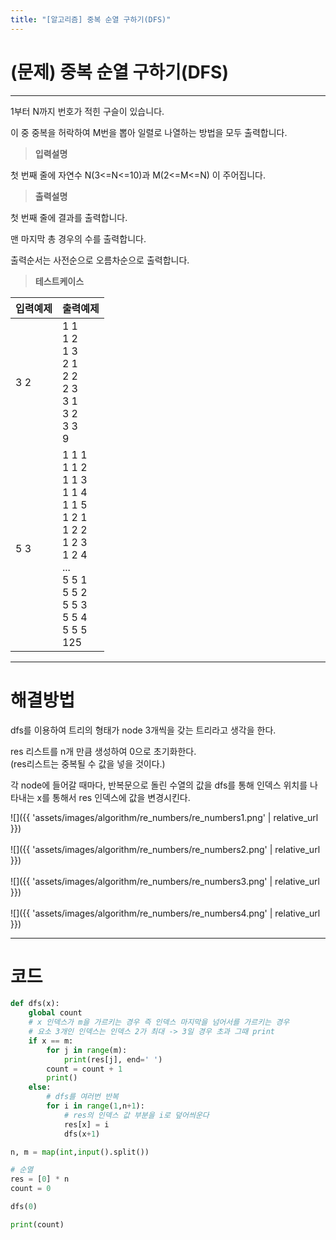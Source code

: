 ```yaml
---
title: "[알고리즘] 중복 순열 구하기(DFS)"
---
```


# (문제) 중복 순열 구하기(DFS)
---

1부터 N까지 번호가 적힌 구슬이 있습니다.

이 중 중복을 허락하여 M번을 뽑아 일렬로 나열하는 방법을 모두 출력합니다.



> **입력설명**

첫 번째 줄에 자연수 N(3<=N<=10)과 M(2<=M<=N) 이 주어집니다.


> **출력설명**

첫 번째 줄에 결과를 출력합니다.

맨 마지막 총 경우의 수를 출력합니다.

출력순서는 사전순으로 오름차순으로 출력합니다.

> **테스트케이스**
 

| 입력예제 | 출력예제 |
| -------- | -------- | 
| 3 2 | 1 1<br>1 2<br>1 3<br>2 1<br>2 2<br>2 3<br>3 1<br>3 2<br>3 3<br>9 | 
| 5 3 | 1 1 1<br>1 1 2<br>1 1 3<br>1 1 4<br>1 1 5<br>1 2 1<br>1 2 2<br>1 2 3<br>1 2 4<br> ... <br>5 5 1<br>5 5 2<br>5 5 3<br>5 5 4<br>5 5 5<br>125 | 

---
# 해결방법
dfs를 이용하여 트리의 형태가 node 3개씩을 갖는 트리라고 생각을 한다.

res 리스트를 n개 만큼 생성하여 0으로 초기화한다.<br>
(res리스트는 중복될 수 값을 넣을 것이다.)

각 node에 들어갈 때마다, 반복문으로 돌린 수열의 값을 dfs를 통해 인덱스 위치를 나타내는 x를 통해서 res 인덱스에 값을 변경시킨다.

![]({{ 'assets/images/algorithm/re_numbers/re_numbers1.png' | relative_url }})
<br><br>
![]({{ 'assets/images/algorithm/re_numbers/re_numbers2.png' | relative_url }})
<br><br>
![]({{ 'assets/images/algorithm/re_numbers/re_numbers3.png' | relative_url }})
<br><br>
![]({{ 'assets/images/algorithm/re_numbers/re_numbers4.png' | relative_url }})

---
# 코드
```python
def dfs(x):
    global count
    # x 인덱스가 m을 가르키는 경우 즉 인덱스 마지막을 넘어서를 가르키는 경우
    # 요소 3개인 인덱스는 인덱스 2가 최대 -> 3일 경우 초과 그때 print
    if x == m:
        for j in range(m):
            print(res[j], end=' ')
        count = count + 1
        print()
    else:
        # dfs를 여러번 반복
        for i in range(1,n+1):
            # res의 인덱스 값 부분을 i로 덮어씌운다
            res[x] = i
            dfs(x+1)

n, m = map(int,input().split())

# 순열
res = [0] * n
count = 0

dfs(0)

print(count)
```
